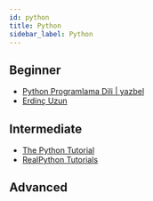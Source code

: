 ```yaml
---
id: python
title: Python
sidebar_label: Python
---
```


## Beginner
- [Python Programlama Dili | yazbel](https://python-istihza.yazbel.com/ "Python Programlama Dili | yazbel")
- [Erdinç Uzun](https://erdincuzun.com/python/01-python/)


## Intermediate
- [The Python Tutorial](https://docs.python.org/3/tutorial/ "The Python Tutorial")
- [RealPython Tutorials](https://realpython.com/ "RealPython Tutorials")

## Advanced
